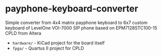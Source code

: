 # payphone-keyboard-converter

Simple converter from 4x4 matrix payphone keyboard to 6x7 custom keyboard of LevelOne VOI-7000 SIP phone based on EPM7128STC100-15 CPLD from Altera

- `hardware/` - KiCad project for the board itself
- `fpga/` - Quartus II project for CPLD
